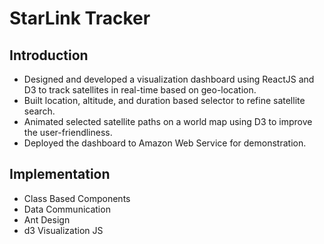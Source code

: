 # StarLink Tracker

## Introduction
* Designed and developed a visualization dashboard using ReactJS and D3 to track satellites in real-time based on geo-location.
* Built location, altitude, and duration based selector to refine satellite search.
* Animated selected satellite paths on a world map using D3 to improve the user-friendliness.
* Deployed the dashboard to Amazon Web Service for demonstration.

## Implementation
* Class Based Components
* Data Communication
* Ant Design
* d3 Visualization JS
